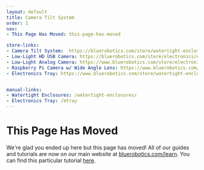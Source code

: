 ```yaml
---
layout: default
title: Camera Tilt System
order: 1
nav:
- This Page Has Moved: this-page-has-moved

store-links:
- Camera Tilt System:  https://bluerobotics.com/store/watertight-enclosures/4-series/camera-tilt-mount/#mount
- Low-Light HD USB Camera: https://bluerobotics.com/store/electronics/cam-usb-low-light-r1/
- Low-Light Analog Camera: https://www.bluerobotics.com/store/electronics/low-light-ntsc-camera/
- Raspberry Pi Camera w/ Wide Angle Lens: https://www.bluerobotics.com/store/electronics/cam-rpi-wide-r1/
- Electronics Tray: https://www.bluerobotics.com/store/watertight-enclosures/4-series/electronics-tray-2/


manual-links:
- Watertight Enclosures: /watertight-enclosures/ 
- Electronics Tray: /etray
---
```


# This Page Has Moved

We're glad you ended up here but this page has moved! All of our guides and tutorials are now on our main website at [bluerobotics.com/learn](http://bluerobotics.com/learn/). You can find this particular tutorial [here](https://www.bluerobotics.com/learn/camera-tilt-system-assembly-guide/).